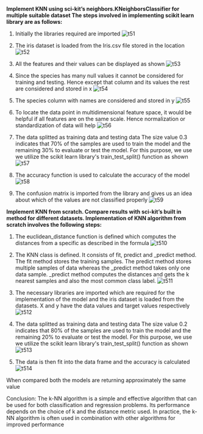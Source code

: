 **Implement KNN using sci-kit’s neighbors.KNeighborsClassifier for multiple suitable dataset
The steps involved in implementing scikit learn library are as follows:**  
1.	Initially the libraries required are imported
 ![t51](https://user-images.githubusercontent.com/116189666/227725589-e259fcd7-1bfa-4207-8cc9-c6bf58c3958a.jpg)

2.	The iris dataset is loaded from the Iris.csv file stored in the location
 ![t52](https://user-images.githubusercontent.com/116189666/227725596-2e7a5631-4560-4ac3-87ea-4b60b1b43bd8.jpg)

3.	All the features and their values can be displayed as shown
 ![t53](https://user-images.githubusercontent.com/116189666/227725600-7b922fd0-b920-4564-9044-d86a17405bf1.jpg)

4.	Since the species has many null values it cannot be considered for training and testing. Hence except that column and its values the rest are considered and stored in x
 ![t54](https://user-images.githubusercontent.com/116189666/227725623-d113a4f7-143c-4fce-a1f2-8229833d6dc3.jpg)

5.	The species column with names are considered and stored in y
 ![t55](https://user-images.githubusercontent.com/116189666/227725637-feba197d-3616-40c2-8b49-58534eeb4c75.jpg)

6.	To locate the data point in multidimensional feature space, it would be helpful if all features are on the same scale. Hence normalization or standardization of data will help
 ![t56](https://user-images.githubusercontent.com/116189666/227725644-4fbb7c99-4a90-4447-9e3a-6d2f1c4d5de2.jpg)

7.	The data splitted as training data and testing data The size value 0.3 indicates that 70% of the samples are used to train the model and the remaining 30% to evaluate or test the model. For this purpose, we use we utilize the scikit learn library's train_test_split() function as shown
 ![t57](https://user-images.githubusercontent.com/116189666/227725664-1885bea7-1d09-4ad3-ab55-f6a9c48bc9ac.jpg)

8.	The accuracy function is used to calculate the accuracy of the model
 ![t58](https://user-images.githubusercontent.com/116189666/227725678-722caa40-72ca-43f3-a939-b2f5ae21d08d.jpg)

9.	The confusion matrix is imported from the library and gives us an idea about which of the values are not classified properly
 ![t59](https://user-images.githubusercontent.com/116189666/227725692-86203fd6-706f-4c53-a0d8-ff21f313bfe8.jpg)

__Implement KNN from scratch. Compare results with sci-kit’s built in method for different datasets.
Implementation of KNN algorithm from scratch involves the following steps:__
1.	The euclidean_distance function is defined which computes the distances from a specific as described in the formula
 ![t510](https://user-images.githubusercontent.com/116189666/227725698-6991db7e-e573-46d9-9510-2573f8da7412.jpg)

2.	The KNN class is defined. It consists of fit, predict and _predict method. The fit method stores the training samples. The predict method stores multiple samples of data whereas the _predict method takes only one data sample. _predict method computes the distances and gets the k nearest samples and also the most common class label.
 ![t511](https://user-images.githubusercontent.com/116189666/227725710-8738bb8a-884c-45ce-9e01-55c549c4cc51.jpg)

3.	The necessary libraries are imported which are required for the implementation of the model and the iris dataset is loaded from the datasets. X and y have the data values and target values respectively
 ![t512](https://user-images.githubusercontent.com/116189666/227725720-56fdcb74-6d3c-41c7-a7a0-bce4eaa773c4.jpg)


4.	The data splitted as training data and testing data The size value 0.2 indicates that 80% of the samples are used to train the model and the remaining 20% to evaluate or test the model. For this purpose, we use we utilize the scikit learn library's train_test_split() function as shown
  ![t513](https://user-images.githubusercontent.com/116189666/227725741-30ee8bf0-241c-4485-a92a-1da1e3f3f91e.jpg)

5.	The data is then fit into the data frame and the accuracy is calculated
 ![t514](https://user-images.githubusercontent.com/116189666/227725748-34960ff8-d826-4792-8695-f18b3420234e.jpg)

When compared both the models are returning approximately the same value

Conclusion:
The k-NN algorithm is a simple and effective algorithm that can be used for both classification and regression problems. Its performance depends on the choice of k and the distance metric used. In practice, the k-NN algorithm is often used in combination with other algorithms for improved performance
